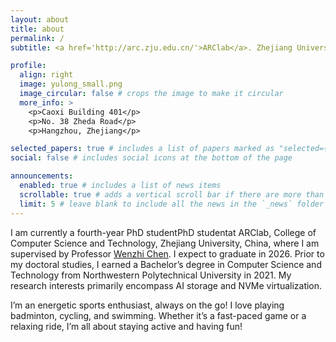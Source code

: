 ```yaml
---
layout: about
title: about
permalink: /
subtitle: <a href='http://arc.zju.edu.cn/'>ARClab</a>. Zhejiang University.

profile:
  align: right
  image: yulong_small.png
  image_circular: false # crops the image to make it circular
  more_info: >
    <p>Caoxi Building 401</p>
    <p>No. 38 Zheda Road</p>
    <p>Hangzhou, Zhejiang</p>

selected_papers: true # includes a list of papers marked as "selected={true}"
social: false # includes social icons at the bottom of the page

announcements:
  enabled: true # includes a list of news items
  scrollable: true # adds a vertical scroll bar if there are more than 3 news items
  limit: 5 # leave blank to include all the news in the `_news` folder
---
```


I am currently a fourth-year PhD studentPhD studentat ARClab, College of Computer Science and Technology, Zhejiang University, China, where I am supervised by Professor [Wenzhi Chen](https://person.zju.edu.cn/chenwenzhi). I expect to graduate in 2026. Prior to my doctoral studies, I earned a Bachelor’s degree in Computer Science and Technology from Northwestern Polytechnical University in 2021. My research interests primarily encompass AI storage and NVMe virtualization.


I’m an energetic sports enthusiast, always on the go! I love playing badminton, cycling, and swimming. Whether it’s a fast-paced game or a relaxing ride, I’m all about staying active and having fun!
